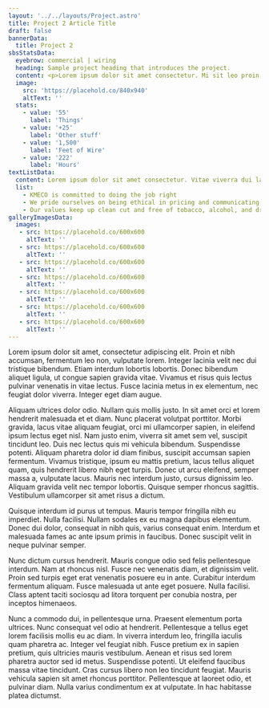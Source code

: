 ```yaml
---
layout: '../../layouts/Project.astro'
title: Project 2 Article Title
draft: false
bannerData:
  title: Project 2
sbsStatsData:
  eyebrow: commercial | wiring
  heading: Sample project heading that introduces the project.
  content: <p>Lorem ipsum dolor sit amet consectetur. Mi sit leo proin ultrices ridiculus proin vitae pretium nulla. Elementum faucibus est malesuada lectus tincidunt. Non mattis sed sit sed. Lacus ullamcorper dui massa quis mollis sed platea eget id. Enim in amet tortor mattis lectus etiam urna sapien venenatis.</p>
  image:
    src: 'https://placehold.co/840x940'
    altText: ''
  stats:
    - value: '55'
      label: 'Things'
    - value: '+25'
      label: 'Other stuff'
    - value: '1,500'
      label: 'Feet of Wire'
    - value: '222'
      label: 'Hours'
textListData:
  content: Lorem ipsum dolor sit amet consectetur. Vitae viverra dui lacinia fermentum in est lacus. Sed euismod sed nam scelerisque venenatis. Malesuada dignissim vitae libero massa proin mauris mus ultricies pellentesque. Eu cursus fermentum eu ac enim lorem commodo. Imperdiet a maecenas nec interdum in aliquet sed turpis. Semper pretium eget pellentesque elementum viverra tempor blandit. Viverra lorem in sit sit amet sit mauris. Tincidunt diam pulvinar a turpis. Felis sapien vulputate magna mus sem diam at dui aliquet. Aliquam leo enim vitae ultrices fermentum.
  list:
    - KMECO is committed to doing the job right
    - We pride ourselves on being ethical in pricing and communicating with our clients
    - Our values keep up clean cut and free of tobacco, alcohol, and drug use
galleryImagesData:
  images:
   - src: https://placehold.co/600x600
     altText: ''
   - src: https://placehold.co/600x600
     altText: ''
   - src: https://placehold.co/600x600
     altText: ''
   - src: https://placehold.co/600x600
     altText: ''
   - src: https://placehold.co/600x600
     altText: ''
   - src: https://placehold.co/600x600
     altText: ''
   - src: https://placehold.co/600x600
     altText: ''
---
```


Lorem ipsum dolor sit amet, consectetur adipiscing elit. Proin et nibh accumsan, fermentum leo non, vulputate lorem. Integer lacinia velit nec dui tristique bibendum. Etiam interdum lobortis lobortis. Donec bibendum aliquet ligula, ut congue sapien gravida vitae. Vivamus et risus quis lectus pulvinar venenatis in vitae lectus. Fusce lacinia metus in ex elementum, nec feugiat dolor viverra. Integer eget diam augue.

Aliquam ultrices dolor odio. Nullam quis mollis justo. In sit amet orci et lorem hendrerit malesuada et et diam. Nunc placerat volutpat porttitor. Morbi gravida, lacus vitae aliquam feugiat, orci mi ullamcorper sapien, in eleifend ipsum lectus eget nisl. Nam justo enim, viverra sit amet sem vel, suscipit tincidunt leo. Duis nec lectus quis mi vehicula bibendum. Suspendisse potenti. Aliquam pharetra dolor id diam finibus, suscipit accumsan sapien fermentum. Vivamus tristique, ipsum eu mattis pretium, lacus tellus aliquet quam, quis hendrerit libero nibh eget turpis. Donec ut arcu eleifend, semper massa a, vulputate lacus. Mauris nec interdum justo, cursus dignissim leo. Aliquam gravida velit nec tempor lobortis. Quisque semper rhoncus sagittis. Vestibulum ullamcorper sit amet risus a dictum.

Quisque interdum id purus ut tempus. Mauris tempor fringilla nibh eu imperdiet. Nulla facilisi. Nullam sodales ex eu magna dapibus elementum. Donec dui dolor, consequat in nibh quis, varius consequat enim. Interdum et malesuada fames ac ante ipsum primis in faucibus. Donec suscipit velit in neque pulvinar semper.

Nunc dictum cursus hendrerit. Mauris congue odio sed felis pellentesque interdum. Nam at rhoncus nisl. Fusce nec venenatis diam, et dignissim velit. Proin sed turpis eget erat venenatis posuere eu in ante. Curabitur interdum fermentum aliquam. Fusce malesuada ut ante eget posuere. Nulla facilisi. Class aptent taciti sociosqu ad litora torquent per conubia nostra, per inceptos himenaeos.

Nunc a commodo dui, in pellentesque urna. Praesent elementum porta ultrices. Nunc consequat vel odio at hendrerit. Pellentesque a tellus eget lorem facilisis mollis eu ac diam. In viverra interdum leo, fringilla iaculis quam pharetra ac. Integer vel feugiat nibh. Fusce pretium ex in sapien pretium, quis ultricies mauris vestibulum. Aenean et risus sed lorem pharetra auctor sed id metus. Suspendisse potenti. Ut eleifend faucibus massa vitae tincidunt. Cras cursus libero non leo tincidunt feugiat. Mauris vehicula sapien sit amet rhoncus porttitor. Pellentesque at laoreet odio, et pulvinar diam. Nulla varius condimentum ex at vulputate. In hac habitasse platea dictumst.